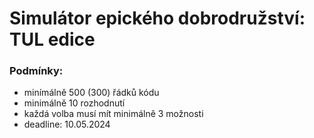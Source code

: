 # Simulátor epického dobrodružství: TUL edice
### Podmínky:
* minímálně 500 (300) řádků kódu
* minimálně 10 rozhodnutí
* každá volba musí mít minimálně 3 možnosti
* deadline: 10.05.2024
